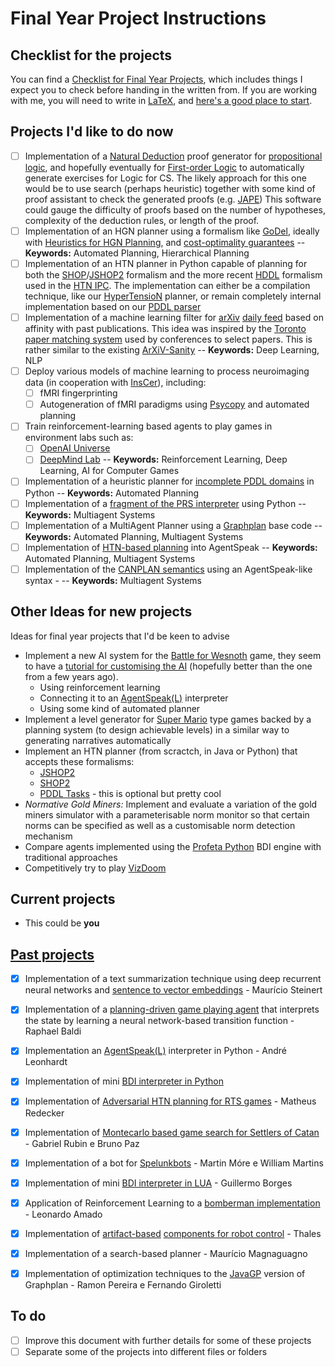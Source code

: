 # Final Year Project Instructions

## Checklist for the projects

You can find a [Checklist for Final Year Projects](TC-checklist.md), which includes things I expect you to check before handing in the written from.
If you are working with me, you will need to write in [LaTeX](http://www.latex-project.org), and [here's a good place to start](https://github.com/VoLuong/Begin-Latex-in-minutes).

## Projects I'd like to do now

- [ ] Implementation of a [Natural Deduction](https://en.wikipedia.org/wiki/Natural_deduction) proof generator for [propositional logic](https://en.wikipedia.org/wiki/Propositional_calculus), and hopefully eventually for [First-order Logic](https://en.wikipedia.org/wiki/First-order_logic) to automatically generate exercises for Logic for CS. The likely approach for this one would be to use search (perhaps heuristic) together with some kind of proof assistant to check the generated proofs (e.g. [JAPE](https://github.com/RBornat/jape)) This software could gauge the difficulty of proofs based on the number of hypotheses, complexity of the deduction rules, or length of the proof.
- [ ] Implementation of an HGN planner using a formalism like [GoDel](http://www.aaai.org/ocs/index.php/IJCAI/IJCAI13/paper/view/6839), ideally with [Heuristics for HGN Planning](https://www.aaai.org/ocs/index.php/AAAI/AAAI17/paper/view/14979/14175), and [cost-optimality guarantees](https://www.knexusresearch.com/wp-content/uploads/2016/07/shivashankar16hopgdp-preliminary.pdf)  -- **Keywords:** Automated Planning, Hierarchical Planning
- [ ] Implementation of an HTN planner in Python capable of planning for both the [SHOP](https://github.com/shop-planner)/[JSHOP2](https://github.com/mas-group/jshop2) formalism and the more recent [HDDL](https://github.com/panda-planner-dev/pandaPIparser) formalism used in the [HTN IPC](http://gki.informatik.uni-freiburg.de/competition/). The implementation can either be a compilation technique, like our [HyperTensioN](https://github.com/Maumagnaguagno/HyperTensioN) planner, or remain completely internal implementation based on our [PDDL parser](https://github.com/pucrs-automated-planning/pddl-parser)
- [ ] Implementation of a machine learning filter for [arXiv](https://arxiv.org/list/cs.AI/recent) [daily feed](https://arxiv.org/list/cs.AI/pastweek?show=94) based on affinity with past publications. This idea was inspired by the [Toronto paper matching system](http://torontopapermatching.org/webapp/profileBrowser/about_us/) used by conferences to select papers. This is rather similar to the existing [ArXiV-Sanity](http://www.arxiv-sanity.com) -- **Keywords:** Deep Learning, NLP
- [ ] Deploy various models of machine learning to process neuroimaging data (in cooperation with [InsCer](http://inscer.pucrs.br/)), including:
	- [ ] fMRI fingerprinting
	- [ ] Autogeneration of fMRI paradigms using [Psycopy](https://www.psychopy.org) and automated planning
- [ ] Train reinforcement-learning based agents to play games in environment labs such as:
	- [ ] [OpenAI Universe](https://openai.com/blog/universe/)
	- [ ] [DeepMind Lab](https://github.com/deepmind/lab)
	-- **Keywords:** Reinforcement Learning, Deep Learning, AI for Computer Games
- [ ] Implementation of a heuristic planner for [incomplete PDDL domains](https://www.sciencedirect.com/science/article/pii/S0004370216301539) in Python -- **Keywords:** Automated Planning
- [ ] Implementation of a [fragment of the PRS interpreter](http://eprints.nottingham.ac.uk/52959/) using Python -- **Keywords:** Multiagent Systems
- [ ] Implementation of a MultiAgent Planner using a [Graphplan](https://github.com/pucrs-automated-planning/javagp) base code -- **Keywords:** Automated Planning, Multiagent Systems
- [ ] Implementation of [HTN-based planning](http://dl.acm.org/citation.cfm?doid=1558109.1558167) into AgentSpeak -- **Keywords:** Automated Planning, Multiagent Systems
- [ ] Implementation of the [CANPLAN semantics](http://dx.doi.org/10.1007/s10458-010-9130-9) using an AgentSpeak-like syntax - -- **Keywords:** Multiagent Systems

## Other Ideas for new projects
Ideas for final year projects that I'd be keen to advise

- Implement a new AI system for the [Battle for Wesnoth](http://www.wesnoth.org) game, they seem to have a [tutorial for customising the AI](https://wiki.wesnoth.org/Creating_Custom_AIs) (hopefully better than the one from a few years ago).
   * Using reinforcement learning
   * Connecting it to an [AgentSpeak(L)](https://github.com/lsa-pucrs/AgentSpeakPy) interpreter
   * Using some kind of automated planner
- Implement a level generator for [Super Mario](http://mario-builder.en.uptodown.com/windows) type games backed by a planning system (to design achievable levels) in a similar way to generating narratives automatically
- Implement an HTN planner (from scractch, in Java or Python) that accepts these formalisms:
   * [JSHOP2](https://sourceforge.net/projects/shop/files/JSHOP2/)
   * [SHOP2](https://www.cs.umd.edu/projects/shop/)
   * [PDDL Tasks](http://ipc.informatik.uni-freiburg.de/PddlExtension) - this is optional but pretty cool
- *Normative Gold Miners:* Implement and evaluate a variation of the gold miners simulator with a parameterisable norm monitor so that certain norms can be specified as well as a customisable norm detection mechanism
- Compare agents implemented using the [Profeta Python](https://github.com/corradosantoro/profeta) BDI engine with traditional approaches
- Competitively try to play [VizDoom](http://vizdoom.cs.put.edu.pl/tutorial)

<!-- - Reimplement the core of the [Jason](http://jason.sf.net) interpreter using a micro-kernel architecture that allows network-based debugging-->
<!-- - *Integrating Jason with a Visualisation Tool:* Assuming [DIVAs](http://mavs.utdallas.edu/projects/divas) is open in some way (it does not look like it at this point), integrate an agent interpreter in it to do norm based behaviour simulation. -->

## Current projects

- This could be **you**

## [Past projects](Projects.md)

- [x] Implementation of a text summarization technique using deep recurrent neural networks and [sentence to vector embeddings](https://github.com/epfml/sent2vec) - Maurício Steinert
- [x] Implementation of a [planning-driven game playing agent](http://www.dtic.upf.edu/%7Ehgeffner/nir-ijcai-2015.pdf) that interprets the state by learning a neural network-based transition function - Raphael Baldi
- [x] Implementation an [AgentSpeak(L)](http://www.upv.es/sma/teoria/teoria_ag/agentspeakl/agentspeakl-rao.pdf) interpreter in Python - André Leonhardt
- [x] Implementation of mini [BDI interpreter in Python](https://github.com/lsa-pucrs/AgentSpeakPy)
- [x] Implementation of [Adversarial HTN planning for RTS games](http://ijcai.org/Proceedings/15/Papers/236.pdf) - Matheus Redecker
- [x] Implementation of [Montecarlo based game search for Settlers of Catan](http://ticc.uvt.nl/icga/acg12/proceedings/Contribution100.pdf) - Gabriel Rubin e Bruno Paz
- [x] Implementation of a bot for [Spelunkbots](http://spelunkbots.com) - Martin Móre e William Martins
- [x] Implementation of mini [BDI interpreter in LUA](https://github.com/elite5472/turtleai) - Guillermo Borges
- [x] Application of Reinforcement Learning to a [bomberman implementation](http://bombermaaan.sourceforge.net) - Leonardo Amado
- [x] Implementation of [artifact-based](http://jacamo.sourceforge.net) [components for robot control](https://github.com/lsa-pucrs/jason-ros) - Thales 
- [x] Implementation of a search-based planner - Maurício Magnaguagno
- [x] Implementation of optimization techniques to the [JavaGP](http://emplan.sf.net) version of Graphplan - Ramon Pereira e Fernando Giroletti


## To do
- [ ] Improve this document with further details for some of these projects
- [ ] Separate some of the projects into different files or folders
